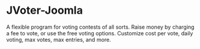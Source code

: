 # JVoter-Joomla
A flexible program for voting contests of all sorts. Raise money by charging a fee to vote, or use the free voting options. Customize cost per vote, daily voting, max votes, max entries, and more.
